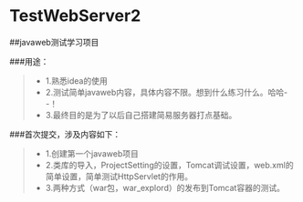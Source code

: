 # TestWebServer2

##javaweb测试学习项目

###用途：
>* 1.熟悉idea的使用
>* 2.测试简单javaweb内容，具体内容不限。想到什么练习什么。哈哈- -！
>* 3.最终目的是为了以后自己搭建简易服务器打点基础。

###首次提交，涉及内容如下： 
>* 1.创建第一个javaweb项目 
>* 2.类库的导入，ProjectSetting的设置，Tomcat调试设置，web.xml的简单设置，简单测试HttpServlet的作用。 
>* 3.两种方式（war包，war_explord）的发布到Tomcat容器的测试。
